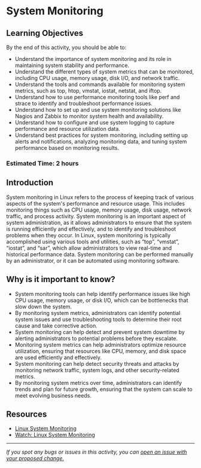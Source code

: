 # System Monitoring

## Learning Objectives
By the end of this activity, you should be able to:

- Understand the importance of system monitoring and its role in maintaining system stability and performance.
- Understand the different types of system metrics that can be monitored, including CPU usage, memory usage, disk I/O, and network traffic.
- Understand the tools and commands available for monitoring system metrics, such as top, htop, vmstat, iostat, netstat, and iftop.
- Understand how to use performance monitoring tools like perf and strace to identify and troubleshoot performance issues.
- Understand how to set up and use system monitoring solutions like Nagios and Zabbix to monitor system health and availability.
- Understand how to configure and use system logging to capture performance and resource utilization data.
- Understand best practices for system monitoring, including setting up alerts and notifications, analyzing monitoring data, and tuning system performance based on monitoring results.

### Estimated Time: 2 hours

## Introduction
System monitoring in Linux refers to the process of keeping track of various aspects of the system's performance and resource usage. This includes monitoring things such as CPU usage, memory usage, disk usage, network traffic, and process activity. System monitoring is an important aspect of system administration, as it allows administrators to ensure that the system is running efficiently and effectively, and to identify and troubleshoot problems when they occur. In Linux, system monitoring is typically accomplished using various tools and utilities, such as “top”, “vmstat”, “iostat”, and “sar”, which allow administrators to view real-time and historical performance data. System monitoring can be performed manually by an administrator, or it can be automated using monitoring software.

## Why is it important to know?
- System monitoring tools can help identify performance issues like high CPU usage, memory usage, or disk I/O, which can be bottlenecks that slow down the system.
- By monitoring system metrics, administrators can identify potential system issues and use troubleshooting tools to determine their root cause and take corrective action.
- System monitoring can help detect and prevent system downtime by alerting administrators to potential problems before they escalate.
- Monitoring system metrics can help administrators optimize resource utilization, ensuring that resources like CPU, memory, and disk space are used efficiently and effectively.
- System monitoring can help detect security threats and attacks by monitoring network traffic, system logs, and other security-related metrics.
- By monitoring system metrics over time, administrators can identify trends and plan for future growth, ensuring that the system can scale to meet evolving business needs.

## Resources
- [Linux System Monitoring](https://www.linode.com/docs/guides/linux-system-monitoring-fundamentals/)
- [Watch: Linux System Monitoring](https://www.youtube.com/watch?v=fy6BRkH_Fn0)

------

_If you spot any bugs or issues in this activity, you can [open an issue with your proposed change.](https://github.com/cloudessencegithub/Acceler8/issues/new)_
